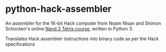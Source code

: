 # python-hack-assembler
An assembler for the 16-bit Hack computer from Noam Nisan and Shimon Schocken's online [Nand 2 Tetris course](https://www.nand2tetris.org/), written in Python 3.

Translates Hack assembler instructions into binary code as per the Hack specifications
